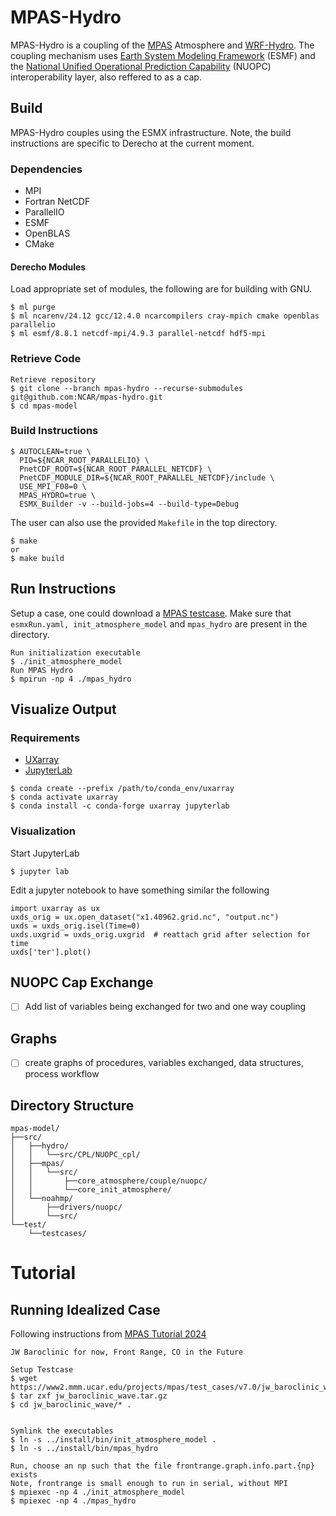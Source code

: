 # MPAS-Hydro
MPAS-Hydro is a coupling of the [MPAS](https://github.com/MPAS-Dev/MPAS-Model) Atmosphere and [WRF-Hydro](https://github.com/NCAR/wrf_hydro_nwm_public).
The coupling mechanism uses [Earth System Modeling Framework](https://earthsystemmodeling.org/)
(ESMF) and the [National Unified Operational Prediction Capability](https://earthsystemmodeling.org/nuopc)
(NUOPC) interoperability layer, also reffered to as a cap.



## Build
MPAS-Hydro couples using the ESMX infrastructure.
Note, the build instructions are specific to Derecho at the current moment.

### Dependencies
- MPI
- Fortran NetCDF
- ParallelIO
- ESMF
- OpenBLAS
- CMake

#### Derecho Modules
Load appropriate set of modules, the following are for building with GNU.
```
$ ml purge
$ ml ncarenv/24.12 gcc/12.4.0 ncarcompilers cray-mpich cmake openblas parallelio
$ ml esmf/8.8.1 netcdf-mpi/4.9.3 parallel-netcdf hdf5-mpi
```


### Retrieve Code
```
Retrieve repository
$ git clone --branch mpas-hydro --recurse-submodules git@github.com:NCAR/mpas-hydro.git
$ cd mpas-model
```


### Build Instructions
```
$ AUTOCLEAN=true \
  PIO=${NCAR_ROOT_PARALLELIO} \
  PnetCDF_ROOT=${NCAR_ROOT_PARALLEL_NETCDF} \
  PnetCDF_MODULE_DIR=${NCAR_ROOT_PARALLEL_NETCDF}/include \
  USE_MPI_F08=0 \
  MPAS_HYDRO=true \
  ESMX_Builder -v --build-jobs=4 --build-type=Debug
```

The user can also use the provided `Makefile` in the top directory.
```
$ make
or
$ make build
```




## Run Instructions
Setup a case, one could download a [MPAS testcase](https://www2.mmm.ucar.edu/projects/mpas/test_cases/v7.0/).
Make sure that `esmxRun.yaml, init_atmosphere_model` and `mpas_hydro` are present in the directory.

```
Run initialization executable
$ ./init_atmosphere_model
Run MPAS Hydro
$ mpirun -np 4 ./mpas_hydro
```

## Visualize Output
### Requirements
- [UXarray](https://uxarray.readthedocs.io/en/latest/)
- [JupyterLab](https://jupyterlab.readthedocs.io/en/latest/)

```
$ conda create --prefix /path/to/conda_env/uxarray
$ conda activate uxarray
$ conda install -c conda-forge uxarray jupyterlab
```

### Visualization
Start JupyterLab
```
$ jupyter lab
```

Edit a jupyter notebook to have something similar the following
```
import uxarray as ux
uxds_orig = ux.open_dataset("x1.40962.grid.nc", "output.nc")
uxds = uxds_orig.isel(Time=0)
uxds.uxgrid = uxds_orig.uxgrid  # reattach grid after selection for time
uxds['ter'].plot()
```

## NUOPC Cap Exchange
- [ ] Add list of variables being exchanged for two and one way coupling


## Graphs
- [ ] create graphs of procedures, variables exchanged, data structures, process workflow


## Directory Structure
```
mpas-model/
├──src/
│   ├──hydro/
│   │   └──src/CPL/NUOPC_cpl/
│   ├──mpas/
│   │   └──src/
│   │       ├──core_atmosphere/couple/nuopc/
│   │       └──core_init_atmosphere/
│   └──noahmp/
│       ├──drivers/nuopc/
│       └──src/
└──test/
    └──testcases/
```

# Tutorial
## Running Idealized Case
Following instructions from [MPAS Tutorial 2024](https://www2.mmm.ucar.edu/projects/mpas/tutorial/Howard2024/index.html)

<!-- Front Range, CO (70.2 MB) -->

<!-- Setup Testcase -->
<!-- $ wget https://github.com/NCAR/wrf_hydro_nwm_public/releases/download/v5.4.0/front_range_CO_example_testcase_coupled.tar.gz -->
<!-- $ tar zxf front_range_CO_example_testcase_coupled.tar.gz -->
<!-- $ cd example_case_coupled -->

```
JW Baroclinic for now, Front Range, CO in the Future

Setup Testcase
$ wget https://www2.mmm.ucar.edu/projects/mpas/test_cases/v7.0/jw_baroclinic_wave.tar.gz
$ tar zxf jw_baroclinic_wave.tar.gz
$ cd jw_baroclinic_wave/* .


Symlink the executables
$ ln -s ../install/bin/init_atmosphere_model .
$ ln -s ../install/bin/mpas_hydro

Run, choose an np such that the file frontrange.graph.info.part.{np} exists
Note, frontrange is small enough to run in serial, without MPI
$ mpiexec -np 4 ./init_atmosphere_model
$ mpiexec -np 4 ./mpas_hydro
```
